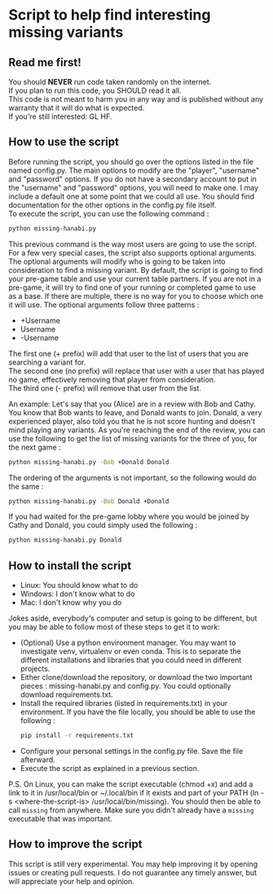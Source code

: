 # Script to help find interesting missing variants

## Read me first!

You should **NEVER** run code taken randomly on the internet.  
If you plan to run this code, you SHOULD read it all.  
This code is not meant to harm you in any way and is published without any warranty that it will do what is expected.  
If you're still interested: GL HF.

## How to use the script
Before running the script, you should go over the options listed in the file named config.py. The main options to modify are the "player", "username" and "password" options. If you do not have a secondary account to put in the "username" and "password" options, you will need to make one. I may include a default one at some point that we could all use. You should find documentation for the other options in the config.py file itself.  
To execute the script, you can use the following command :
```bash
python missing-hanabi.py
```
This previous command is the way most users are going to use the script. For a few very special cases, the script also supports optional arguments. The optional arguments will modify who is going to be taken into consideration to find a missing variant. By default, the script is going to find your pre-game table and use your current table partners. If you are not in a pre-game, it will try to find one of your running or completed game to use as a base. If there are multiple, there is no way for you to choose which one it will use. The optional arguments follow three patterns :
* +Username
* Username
* -Username  

The first one (+ prefix) will add that user to the list of users that you are searching a variant for.  
The second one (no prefix) will replace that user with a user that has played no game, effectively removing that player from consideration.  
The third one (- prefix) will remove that user from the list.

An example: Let's say that you (Alice) are in a review with Bob and Cathy. You know that Bob wants to leave, and Donald wants to join. Donald, a very experienced player, also told you that he is not score hunting and doesn't mind playing any variants. As you're reaching the end of the review, you can use the following to get the list of missing variants for the three of you, for the next game : 
```bash 
python missing-hanabi.py -Bob +Donald Donald
```
The ordering of the arguments is not important, so the following would do the same :
```bash
python missing-hanabi.py -Bob Donald +Donald
```
If you had waited for the pre-game lobby where you would be joined by Cathy and Donald, you could simply used the following :
```bash
python missing-hanabi.py Donald
```

## How to install the script

* Linux: You should know what to do
* Windows: I don't know what to do
* Mac: I don't know why you do

Jokes aside, everybody's computer and setup is going to be different, but you may be able to follow most of these steps to get it to work:
* (Optional) Use a python environment manager. You may want to investigate venv, virtualenv or even conda. This is to separate the different installations and libraries that you could need in different projects.
* Either clone/download the repository, or download the two important pieces : missing-hanabi.py and config.py. You could optionally download requirements.txt.
* Install the required libraries (listed in requirements.txt) in your environment. If you have the file locally, you should be able to use the following : 
    ```bash
    pip install -r requirements.txt
    ```
* Configure your personal settings in the config.py file. Save the file afterward.
* Execute the script as explained in a previous section.

P.S. On Linux, you can make the script executable (chmod +x) and add a link to it in /usr/local/bin or ~/.local/bin if it exists and part of your PATH (ln -s \<where-the-script-is> /usr/local/bin/missing). You should then be able to call `missing` from anywhere. Make sure you didn't already have a `missing` executable that was important.

## How to improve the script

This script is still very experimental. You may help improving it by opening issues or creating pull requests. I do not guarantee any timely answer, but will appreciate your help and opinion.